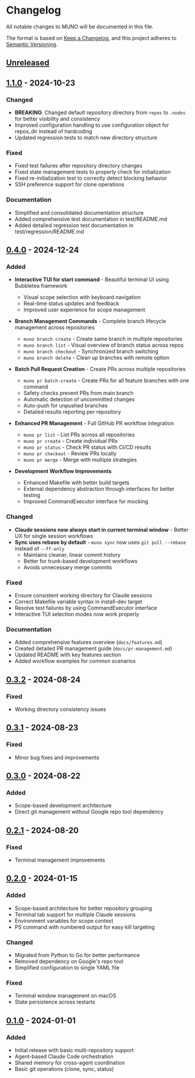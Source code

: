 # Changelog

All notable changes to MUNO will be documented in this file.

The format is based on [Keep a Changelog](https://keepachangelog.com/en/1.0.0/),
and this project adheres to [Semantic Versioning](https://semver.org/spec/v2.0.0.html).

## [Unreleased]

## [1.1.0] - 2024-10-23

### Changed
- **BREAKING**: Changed default repository directory from `repos` to `.nodes` for better visibility and consistency
- Improved configuration handling to use configuration object for repos_dir instead of hardcoding
- Updated regression tests to match new directory structure

### Fixed
- Fixed test failures after repository directory changes
- Fixed state management tests to properly check for initialization
- Fixed re-initialization test to correctly detect blocking behavior
- SSH preference support for clone operations

### Documentation
- Simplified and consolidated documentation structure
- Added comprehensive test documentation in test/README.md
- Added detailed regression test documentation in test/regression/README.md

## [0.4.0] - 2024-12-24

### Added
- **Interactive TUI for start command** - Beautiful terminal UI using Bubbletea framework
  - Visual scope selection with keyboard navigation
  - Real-time status updates and feedback
  - Improved user experience for scope management
  
- **Branch Management Commands** - Complete branch lifecycle management across repositories
  - `muno branch create` - Create same branch in multiple repositories
  - `muno branch list` - Visual overview of branch status across repos
  - `muno branch checkout` - Synchronized branch switching
  - `muno branch delete` - Clean up branches with remote option
  
- **Batch Pull Request Creation** - Create PRs across multiple repositories
  - `muno pr batch-create` - Create PRs for all feature branches with one command
  - Safety checks prevent PRs from main branch
  - Automatic detection of uncommitted changes
  - Auto-push for unpushed branches
  - Detailed results reporting per repository
  
- **Enhanced PR Management** - Full GitHub PR workflow integration
  - `muno pr list` - List PRs across all repositories
  - `muno pr create` - Create individual PRs
  - `muno pr status` - Check PR status with CI/CD results
  - `muno pr checkout` - Review PRs locally
  - `muno pr merge` - Merge with multiple strategies

- **Development Workflow Improvements**
  - Enhanced Makefile with better build targets
  - External dependency abstraction through interfaces for better testing
  - Improved CommandExecutor interface for mocking

### Changed
- **Claude sessions now always start in current terminal window** - Better UX for single session workflows
- **Sync uses rebase by default** - `muno sync` now uses `git pull --rebase` instead of `--ff-only`
  - Maintains cleaner, linear commit history
  - Better for trunk-based development workflows
  - Avoids unnecessary merge commits

### Fixed
- Ensure consistent working directory for Claude sessions
- Correct Makefile variable syntax in install-dev target
- Resolve test failures by using CommandExecutor interface
- Interactive TUI selection modes now work properly

### Documentation
- Added comprehensive features overview (`docs/features.md`)
- Created detailed PR management guide (`docs/pr-management.md`)
- Updated README with key features section
- Added workflow examples for common scenarios

## [0.3.2] - 2024-08-24

### Fixed
- Working directory consistency issues

## [0.3.1] - 2024-08-23

### Fixed
- Minor bug fixes and improvements

## [0.3.0] - 2024-08-22

### Added
- Scope-based development architecture
- Direct git management without Google repo tool dependency

## [0.2.1] - 2024-08-20

### Fixed
- Terminal management improvements

## [0.2.0] - 2024-01-15

### Added
- Scope-based architecture for better repository grouping
- Terminal tab support for multiple Claude sessions
- Environment variables for scope context
- PS command with numbered output for easy kill targeting

### Changed
- Migrated from Python to Go for better performance
- Removed dependency on Google's repo tool
- Simplified configuration to single YAML file

### Fixed
- Terminal window management on macOS
- State persistence across restarts

## [0.1.0] - 2024-01-01

### Added
- Initial release with basic multi-repository support
- Agent-based Claude Code orchestration
- Shared memory for cross-agent coordination
- Basic git operations (clone, sync, status)

[Unreleased]: https://github.com/taokim/muno/compare/v1.1.0...HEAD
[1.1.0]: https://github.com/taokim/muno/compare/v0.4.0...v1.1.0
[0.4.0]: https://github.com/taokim/muno/compare/v0.3.2...v0.4.0
[0.3.2]: https://github.com/taokim/muno/compare/v0.3.1...v0.3.2
[0.3.1]: https://github.com/taokim/muno/compare/v0.3.0...v0.3.1
[0.3.0]: https://github.com/taokim/muno/compare/v0.2.1...v0.3.0
[0.2.1]: https://github.com/taokim/muno/compare/v0.2.0...v0.2.1
[0.2.0]: https://github.com/taokim/muno/compare/v0.1.0...v0.2.0
[0.1.0]: https://github.com/taokim/muno/releases/tag/v0.1.0